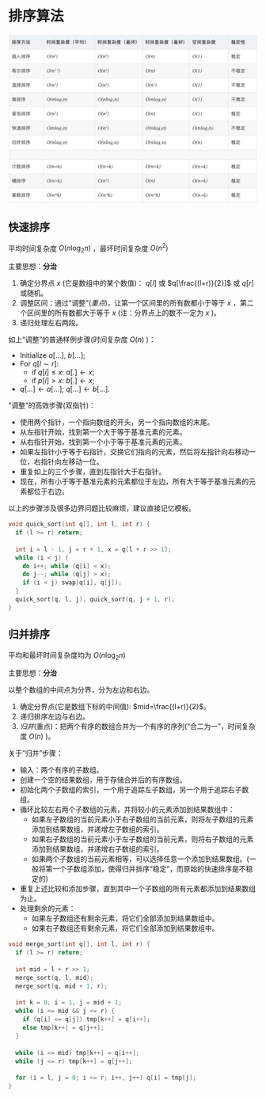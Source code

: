 # 排序算法

![picture 0](../../images/Sorting.png)

## 快速排序

平均时间复杂度 $O(n\textrm{log}_2n)$ ，最坏时间复杂度 $O(n^2)$

主要思想：**分治**

1. 确定分界点 $x$ (它是数组中的某个数值)： $q[l]$ 或 $q[\frac{(l+r)}{2}]$ 或 $q[r]$ 或随机。
2. 调整区间：通过“调整”(*重点*)，让第一个区间里的所有数都小于等于 $x$ ，第二个区间里的所有数都大于等于 $x$  (注：分界点上的数不一定为 $x$ )。
3. 递归处理左右两段。

如上“调整”的普通样例步骤(时间复杂度 $O(n)$ )：

- Initialize $a[...]$, $b[...]$;
- For $q[l\sim r]$:
  - if $q[i]\leq x$: $a[.]\leftarrow x$;
  - if $p[i]> x$: $b[.]\leftarrow x$;
- $q[...]\leftarrow a[...]$; $q[...]\leftarrow b[...]$.

“调整”的高效步骤(双指针)：

- 使用两个指针，一个指向数组的开头，另一个指向数组的末尾。
- 从左指针开始，找到第一个大于等于基准元素的元素。
- 从右指针开始，找到第一个小于等于基准元素的元素。
- 如果左指针小于等于右指针，交换它们指向的元素，然后将左指针向右移动一位，右指针向左移动一位。
- 重复如上的三个步骤，直到左指针大于右指针。
- 现在，所有小于等于基准元素的元素都位于左边，所有大于等于基准元素的元素都位于右边。

以上的步骤涉及很多边界问题比较麻烦，建议直接记忆模板。

```C++
void quick_sort(int q[], int l, int r) {
  if (l >= r) return;

  int i = l - 1, j = r + 1, x = q[l + r >> 1];
  while (i < j) {
    do i++; while (q[i] < x);
    do j--; while (q[j] > x);
    if (i < j) swap(q[i], q[j]);
  }
  quick_sort(q, l, j), quick_sort(q, j + 1, r);
}
```

## 归并排序

平均和最坏时间复杂度均为 $O(n\textrm{log}_2n)$ 

主要思想：**分治**

以整个数组的中间点为分界，分为左边和右边。

1. 确定分界点(它是数组下标的中间值): $mid=\frac{(l+r)}{2}$。
2. 递归排序左边与右边。
3. *归并*(重点)：把两个有序的数组合并为一个有序的序列(“合二为一”，时间复杂度 $O(n)$ )。

关于“归并”步骤：

- 输入：两个有序的子数组。
- 创建一个空的结果数组，用于存储合并后的有序数组。
- 初始化两个子数组的索引，一个用于追踪左子数组，另一个用于追踪右子数组。
- 循环比较左右两个子数组的元素，并将较小的元素添加到结果数组中：
  - 如果左子数组的当前元素小于右子数组的当前元素，则将左子数组的元素添加到结果数组，并递增左子数组的索引。
  - 如果右子数组的当前元素小于左子数组的当前元素，则将右子数组的元素添加到结果数组，并递增右子数组的索引。
  - 如果两个子数组的当前元素相等，可以选择任意一个添加到结果数组。(一般将第一个子数组添加，使得归并排序“稳定”，而原始的快速排序是不稳定的)
- 重复上述比较和添加步骤，直到其中一个子数组的所有元素都添加到结果数组为止。
- 处理剩余的元素：
  - 如果左子数组还有剩余元素，将它们全部添加到结果数组中。
  - 如果右子数组还有剩余元素，将它们全部添加到结果数组中。

```C++
void merge_sort(int q[], int l, int r) {
  if (l >= r) return;

  int mid = l + r >> 1;
  merge_sort(q, l, mid);
  merge_sort(q, mid + 1, r);

  int k = 0, i = 1, j = mid + 1;
  while (i <= mid && j <= r) {
    if (q[i] <= q[j]) tmp[k++] = q[i++];
    else tmp[k++] = q[j++];
  }

  while (i <= mid) tmp[k++] = q[i++];
  while (j <= r) tmp[k++] = q[j++];

  for (i = l, j = 0; i <= r; i++, j++) q[i] = tmp[j];
}
```
